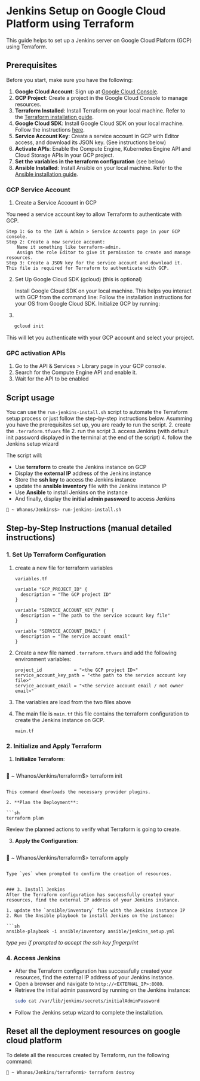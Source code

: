 # Jenkins Setup on Google Cloud Platform using Terraform

This guide helps to set up a Jenkins server on Google Cloud Plaform (GCP) using Terraform.

## Prerequisites

Before you start, make sure you have the following:

1. **Google Cloud Account**: Sign up at [Google Cloud Console](https://console.cloud.google.com/).
2. **GCP Project**: Create a project in the Google Cloud Console to manage resources.
3. **Terraform Installed**: Install Terraform on your local machine. Refer to the [Terraform installation guide](https://www.terraform.io/downloads).
4. **Google Cloud SDK**: Install Google Cloud SDK on your local machine. Follow the instructions [here](https://cloud.google.com/sdk/docs/install).
5. **Service Account Key**: Create a service account in GCP with Editor access, and download its JSON key. (See instructions below)
6. **Activate APIs**: Enable the Compute Engine, Kubernetes Engine API  and Cloud Storage APIs in your GCP project.
7. **Set the variables in the terraform configuration** (see below)
8. **Ansible Installed**: Install Ansible on your local machine. Refer to the [Ansible installation guide](https://docs.ansible.com/ansible/latest/installation_guide/index.html).

### GCP Service Account
1. Create a Service Account in GCP

You need a service account key to allow Terraform to authenticate with GCP.

    Step 1: Go to the IAM & Admin > Service Accounts page in your GCP console.
    Step 2: Create a new service account:
        Name it something like terraform-admin.
        Assign the role Editor to give it permission to create and manage resources.
    Step 3: Create a JSON key for the service account and download it. This file is required for Terraform to authenticate with GCP.

2. Set Up Google Cloud SDK (gcloud) (this is optional)

   Install Google Cloud SDK on your local machine. This helps you interact with GCP from the command line:
   Follow the installation instructions for your OS from Google Cloud SDK.
   Initialize GCP by running:
3. 
```sh
   gcloud init
```
This will let you authenticate with your GCP account and select your project.

### GPC activation APIs

1. Go to the API & Services > Library page in your GCP console.
2. Search for the Compute Engine API and enable it.
3. Wait for the API to be enabled

## Script usage

You can use the `run-jenkins-install.sh` script to automate the Terraform setup process or just follow the step-by-step instructions below.
Asumming you have the prerequisites set up, you are ready to run the script.
2. create the `.terraform.tfvars` file
2. run the script
3. access Jenkins (with default init password displayed in the terminal at the end of the script)
4. follow the Jenkins setup wizard

The script will:
- Use **terraform** to create the Jenkins instance on GCP
- Display the **external IP** address of the Jenkins instance
- Store the **ssh key** to access the Jenkins instance
- update the **ansible inventory** file with the Jenkins instance IP
- Use **Ansible** to install Jenkins on the instance
- And finally, display the **initial admin password** to access Jenkins

```sh
 ~ Whanos/Jenkins$> run-jenkins-install.sh
```

## Step-by-Step Instructions (manual detailed instructions)

### 1. Set Up Terraform Configuration

1. create a new file for terraform variables
    ```hcl
    variables.tf
    ```
    ```hcl
    variable "GCP_PROJECT_ID" {
      description = "The GCP project ID"
    }
    
    variable "SERVICE_ACCOUNT_KEY_PATH" {
      description = "The path to the service account key file"
    }
    
    variable "SERVICE_ACCOUNT_EMAIL" {
      description = "The service account email"
    }
    ```

2. Create a new file named `.terraform.tfvars` and add the following environment variables:

   ```
   project_id            = "<the GCP project ID>"
   service_account_key_path = "<the path to the service account key file>"
   service_account_email = "<the service account email / not owner email>"
   ```

3. The variables are load from the two files above


4. The main file is `main.tf` this file contains the terraform configuration to create the Jenkins instance on GCP.
   ```hcl
   main.tf
   ```

### 2. Initialize and Apply Terraform

1. **Initialize Terraform**:

   ```sh
 ~ Whanos/Jenkins/terraform$> terraform init
   ```

   This command downloads the necessary provider plugins.

2. **Plan the Deployment**:

   ```sh
   terraform plan
   ```

   Review the planned actions to verify what Terraform is going to create.

3. **Apply the Configuration**:

   ```sh
 ~ Whanos/Jenkins/terraform$> terraform apply
   ```

   Type `yes` when prompted to confirm the creation of resources.


### 3. Install Jenkins
After the Terraform configuration has successfully created your resources, find the external IP address of your Jenkins instance.

1. update the `ansible/inventory` file with the Jenkins instance IP
2. Run the Ansible playbook to install Jenkins on the instance:

   ```sh
   ansible-playbook -i ansible/inventory ansible/jenkins_setup.yml
   ```
_type `yes` if prompted to accept the ssh key fingerprint_

### 4. Access Jenkins

- After the Terraform configuration has successfully created your resources, find the external IP address of your Jenkins instance.
- Open a browser and navigate to `http://<EXTERNAL_IP>:8080`.
- Retrieve the initial admin password by running on the Jenkins instance:
  ```sh
  sudo cat /var/lib/jenkins/secrets/initialAdminPassword
  ```
- Follow the Jenkins setup wizard to complete the installation.

## Reset all the deployment resources on google cloud platform

To delete all the resources created by Terraform, run the following command:

```sh
 ~ Whanos/Jenkins/terraform$> terraform destroy
```
